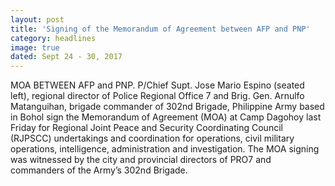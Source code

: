```yaml
---
layout: post
title: 'Signing of the Memorandum of Agreement between AFP and PNP'
category: headlines
image: true
dated: Sept 24 - 30, 2017
---
```


MOA BETWEEN AFP and PNP. P/Chief Supt. Jose Mario Espino (seated left), regional director of Police Regional Office 7 and Brig. Gen. Arnulfo Matanguihan, brigade commander of 302nd Brigade, Philippine Army based in Bohol sign the Memorandum of Agreement (MOA) at Camp Dagohoy last Friday for Regional Joint Peace and Security Coordinating Council (RJPSCC) undertakings and coordination for operations, civil military operations, intelligence, administration and investigation. The MOA signing was witnessed by the city and provincial directors of PRO7 and commanders of the Army’s 302nd Brigade.

